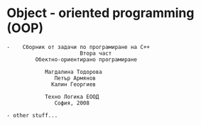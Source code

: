 # Object - oriented programming (OOP)

	-	 Сборник от задачи по програмиране на С++
	                       Втора част
		     Обектно-ориентирано програмиране
		
			    Магдалина Тодорова
			       Петър Армянов
			      Калин Георгиев
				
			    Техно Логика ЕООД
			       София, 2008
			      
	- other stuff...

